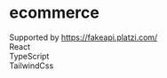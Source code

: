 # ecommerce

Supported by <a href="https://fakeapi.platzi.com/" target="_blank">https://fakeapi.platzi.com/</a>
<br>
React
<br>
TypeScript
<br>
TailwindCss
